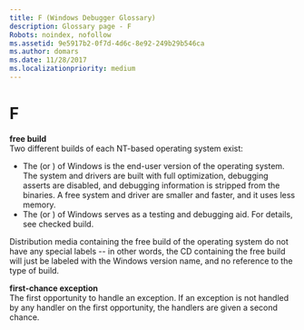 ```yaml
---
title: F (Windows Debugger Glossary)
description: Glossary page - F
Robots: noindex, nofollow
ms.assetid: 9e5917b2-0f7d-4d6c-8e92-249b29b546ca
ms.author: domars
ms.date: 11/28/2017
ms.localizationpriority: medium
---
```


# F


<span id="free_build"></span><span id="FREE_BUILD"></span>**free build**  
Two different builds of each NT-based operating system exist:

-   The (or ) of Windows is the end-user version of the operating system. The system and drivers are built with full optimization, debugging asserts are disabled, and debugging information is stripped from the binaries. A free system and driver are smaller and faster, and it uses less memory.
-   The (or ) of Windows serves as a testing and debugging aid. For details, see checked build.

Distribution media containing the free build of the operating system do not have any special labels -- in other words, the CD containing the free build will just be labeled with the Windows version name, and no reference to the type of build.

<span id="first_chance_exception"></span><span id="FIRST_CHANCE_EXCEPTION"></span>**first-chance exception**  
The first opportunity to handle an exception. If an exception is not handled by any handler on the first opportunity, the handlers are given a second chance.

 

 





